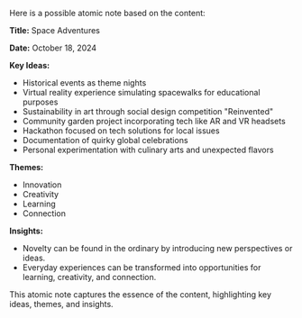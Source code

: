 Here is a possible atomic note based on the content:

**Title:** Space Adventures

**Date:** October 18, 2024

**Key Ideas:**

* Historical events as theme nights
* Virtual reality experience simulating spacewalks for educational purposes
* Sustainability in art through social design competition "Reinvented"
* Community garden project incorporating tech like AR and VR headsets
* Hackathon focused on tech solutions for local issues
* Documentation of quirky global celebrations
* Personal experimentation with culinary arts and unexpected flavors

**Themes:**

* Innovation
* Creativity
* Learning
* Connection

**Insights:**

* Novelty can be found in the ordinary by introducing new perspectives or ideas.
* Everyday experiences can be transformed into opportunities for learning, creativity, and connection.

This atomic note captures the essence of the content, highlighting key ideas, themes, and insights.